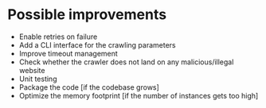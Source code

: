 # Possible improvements

- Enable retries on failure
- Add a CLI interface for the crawling parameters
- Improve timeout management
- Check whether the crawler does not land on any malicious/illegal website
- Unit testing
- Package the code [if the codebase grows]
- Optimize the memory footprint [if the number of instances gets too high]
